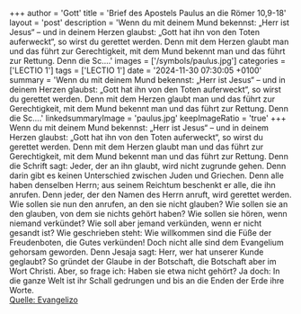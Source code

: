 +++
author = 'Gott'
title = 'Brief des Apostels Paulus an die Römer 10,9-18'
layout = 'post'
description = 'Wenn du mit deinem Mund bekennst: „Herr ist Jesus“ – und in deinem Herzen glaubst: „Gott hat ihn von den Toten auferweckt“, so wirst du gerettet werden. Denn mit dem Herzen glaubt man und das führt zur Gerechtigkeit, mit dem Mund bekennt man und das führt zur Rettung. Denn die Sc....'
images = ['/symbols/paulus.jpg']
categories = ['LECTIO 1']
tags = ['LECTIO 1']
date = '2024-11-30 07:30:05 +0100'
summary = 'Wenn du mit deinem Mund bekennst: „Herr ist Jesus“ – und in deinem Herzen glaubst: „Gott hat ihn von den Toten auferweckt“, so wirst du gerettet werden. Denn mit dem Herzen glaubt man und das führt zur Gerechtigkeit, mit dem Mund bekennt man und das führt zur Rettung. Denn die Sc....'
linkedsummaryImage = 'paulus.jpg'
keepImageRatio = 'true'
+++
Wenn du mit deinem Mund bekennst: „Herr ist Jesus“ – und in deinem Herzen glaubst: „Gott hat ihn von den Toten auferweckt“, so wirst du gerettet werden.
Denn mit dem Herzen glaubt man und das führt zur Gerechtigkeit, mit dem Mund bekennt man und das führt zur Rettung.
Denn die Schrift sagt: Jeder, der an ihn glaubt, wird nicht zugrunde gehen.<!--more-->
Denn darin gibt es keinen Unterschied zwischen Juden und Griechen. Denn alle haben denselben Herrn; aus seinem Reichtum beschenkt er alle, die ihn anrufen.
Denn jeder, der den Namen des Herrn anruft, wird gerettet werden.
Wie sollen sie nun den anrufen, an den sie nicht glauben? Wie sollen sie an den glauben, von dem sie nichts gehört haben? Wie sollen sie hören, wenn niemand verkündet?
Wie soll aber jemand verkünden, wenn er nicht gesandt ist? Wie geschrieben steht: Wie willkommen sind die Füße der Freudenboten, die Gutes verkünden!
Doch nicht alle sind dem Evangelium gehorsam geworden. Denn Jesaja sagt: Herr, wer hat unserer Kunde geglaubt?
So gründet der Glaube in der Botschaft, die Botschaft aber im Wort Christi.
Aber, so frage ich: Haben sie etwa nicht gehört? Ja doch: In die ganze Welt ist ihr Schall gedrungen und bis an die Enden der Erde ihre Worte.<br> [Quelle: Evangelizo](https://evangeliumtagfuertag.org/DE/gospel)